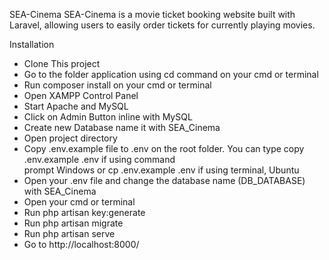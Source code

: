 SEA-Cinema
SEA-Cinema is a movie ticket booking website built with Laravel, allowing users to easily order tickets for currently playing movies. 

Installation

- Clone This project
- Go to the folder application using cd command on your cmd or terminal
- Run composer install on your cmd or terminal
- Open XAMPP Control Panel
- Start Apache and MySQL 
- Click on Admin Button inline with MySQL
- Create new Database name it with SEA_Cinema
- Open project directory 
- Copy .env.example file to .env on the root folder. You can type copy .env.example .env if using command   
  prompt Windows or cp .env.example .env if using terminal, Ubuntu
- Open your .env file and change the database name (DB_DATABASE) with SEA_Cinema
- Open your cmd or terminal
- Run php artisan key:generate 
- Run php artisan migrate
- Run php artisan serve
- Go to http://localhost:8000/
